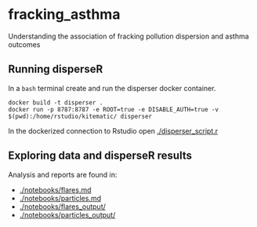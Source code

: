 # fracking_asthma
Understanding the association of fracking pollution dispersion and asthma outcomes

## Running disperseR

In a `bash` terminal create and run the disperser docker container.

```
docker build -t disperser .
docker run -p 8787:8787 -e ROOT=true -e DISABLE_AUTH=true -v $(pwd):/home/rstudio/kitematic/ disperser
```

In the dockerized connection to Rstudio open [./disperser_script.r](./disperser_script.r)

## Exploring data and disperseR results

Analysis and reports are found in: 
  * [./notebooks/flares.md](./notebooks/flares.md)
  * [./notebooks/particles.md](./notebooks/particles.md)
  * [./notebooks/flares_output/](./notebooks/flares_output/)
  * [./notebooks/particles_output/](./notebooks/particles_output/)
